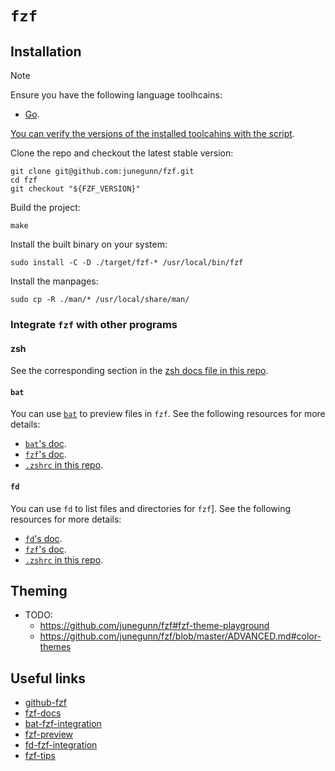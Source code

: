 # `fzf`

## Installation

> [!NOTE]
>
> Ensure you have the following language toolhcains:
> - [Go](../../system-setup/toolchains/go/README.md).
>
> [You can verify the versions of the installed toolcahins with the script](../../system-setup/toolchains/README.md#verify-versions-of-the-installed-toolchains).

Clone the repo and checkout the latest stable version:

```shell
git clone git@github.com:junegunn/fzf.git
cd fzf
git checkout "${FZF_VERSION}"
```

Build the project:

```shell
make
```

Install the built binary on your system:

```shell
sudo install -C -D ./target/fzf-* /usr/local/bin/fzf
```

Install the manpages:

```shell
sudo cp -R ./man/* /usr/local/share/man/
```

### Integrate `fzf` with other programs

#### zsh

See the corresponding section in the [zsh docs file in this repo](../../zsh/README.md#fzf).

#### `bat`

You can use [`bat`](../bat/README.md) to preview files in `fzf`. See the following resources for more details:
- [`bat`'s doc][bat-fzf-integration].
- [`fzf`'s doc][fzf-preview].
- [`.zshrc` in this repo](../../zsh/config/zsh/.zshrc).

#### `fd`

You can use `fd` to list files and directories for `fzf`]. See the following resources for more details:
- [`fd`'s doc][fd-fzf-integration].
- [`fzf`'s doc][fzf-tips].
- [`.zshrc` in this repo](../../zsh/config/zsh/.zshrc).

## Theming

- TODO:
  - https://github.com/junegunn/fzf#fzf-theme-playground
  - https://github.com/junegunn/fzf/blob/master/ADVANCED.md#color-themes

## Useful links

- [github-fzf][github-fzf]
- [fzf-docs][fzf-docs]
- [bat-fzf-integration][bat-fzf-integration]
- [fzf-preview][fzf-preview]
- [fd-fzf-integration][fd-fzf-integration]
- [fzf-tips][fzf-tips]

[github-fzf]: <https://github.com/junegunn/fzf>
[fzf-docs]: <https://junegunn.github.io/fzf/>
[bat-fzf-integration]: <https://github.com/sharkdp/bat?tab=readme-ov-file#fzf>
[fzf-preview]: <https://github.com/sharkdp/bat?tab=readme-ov-file#fzf>
[fd-fzf-integration]: <https://github.com/sharkdp/fd?tab=readme-ov-file#using-fd-with-fzf>
[fzf-tips]: <https://github.com/junegunn/fzf?tab=readme-ov-file#respecting-gitignore>
